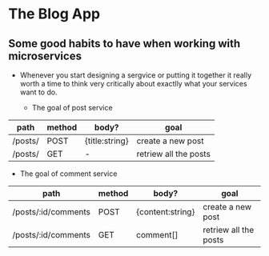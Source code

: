 # The Blog App

## Some good habits to have when working with microservices

- Whenever you start designing a sergvice or putting it together it really worth a time to think very critically about exactlly what your services want to do.

  - The goal of post service

| path    | method | body?          | goal                  |
| ------- | ------ | -------------- | --------------------- |
| /posts/ | POST   | {title:string} | create a new post     |
| /posts/ | GET    | -              | retriew all the posts |

- The goal of comment service

| path                | method | body?            | goal                  |
| ------------------- | ------ | ---------------- | --------------------- |
| /posts/:id/comments | POST   | {content:string} | create a new post     |
| /posts/:id/comments | GET    | comment[]        | retriew all the posts |
